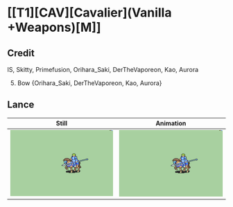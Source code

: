 # [\[T1\]\[CAV\]\[Cavalier\]\(Vanilla +Weapons\)\[M\]]

## Credit

IS, Skitty, Primefusion, Orihara_Saki, DerTheVaporeon, Kao, Aurora

5. Bow {Orihara_Saki, DerTheVaporeon, Kao, Aurora}
	
## Lance

| Still | Animation |
| :---: | :-------: |
| ![Lance still](./Lance_000.png) | ![Lance animation](./Lance.gif) |

